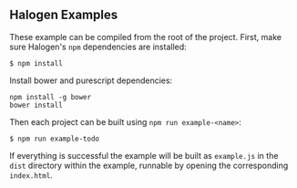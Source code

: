 ## Halogen Examples

These example can be compiled from the root of the project. First, make sure Halogen's `npm` dependencies are installed:

```
$ npm install
```

Install bower and purescript dependencies:

```
npm install -g bower
bower install
```

Then each project can be built using `npm run example-<name>`:

```text
$ npm run example-todo
```

If everything is successful the example will be built as `example.js` in the `dist` directory within the example, runnable by opening the corresponding `index.html`.
